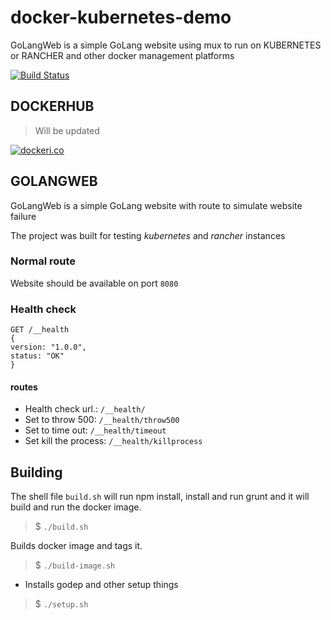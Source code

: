 # docker-kubernetes-demo

GoLangWeb is a simple GoLang website using mux to run on KUBERNETES or RANCHER and other docker management platforms

[![Build Status](https://travis-ci.org/tmoaaz/docker-kubernetes-demo.svg?branch=master)](https://travis-ci.org/tmoaaz/docker-kubernetes-demo)

## DOCKERHUB

> Will be updated

[![dockeri.co](http://dockeri.co/image/tmoaaz/golangweb)](https://hub.docker.com/r/tmoaaz/golangweb/)

## GOLANGWEB

GoLangWeb is a simple GoLang website with route to simulate website failure

The project was built for testing *kubernetes* and *rancher* instances

### Normal route

Website should be available on port `8080`

### Health check
```
GET /__health
{
version: "1.0.0",
status: "OK"
}
```
#### routes
* Health check url.: `/__health/`
* Set to throw 500: `/__health/throw500`
* Set to time out: `/__health/timeout`
* Set kill the process: `/__health/killprocess`

## Building

The shell file `build.sh` will run npm install, install and run grunt and it will build and run the docker image.

> $ `./build.sh`

Builds docker image and tags it.

> $ `./build-image.sh`

* Installs godep and other setup things

> $ `./setup.sh`